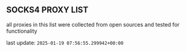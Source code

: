 ## SOCKS4 PROXY LIST

all proxies in this list were collected from open sources and tested for functionality

last update: `2025-01-19 07:56:55.299942+00:00`